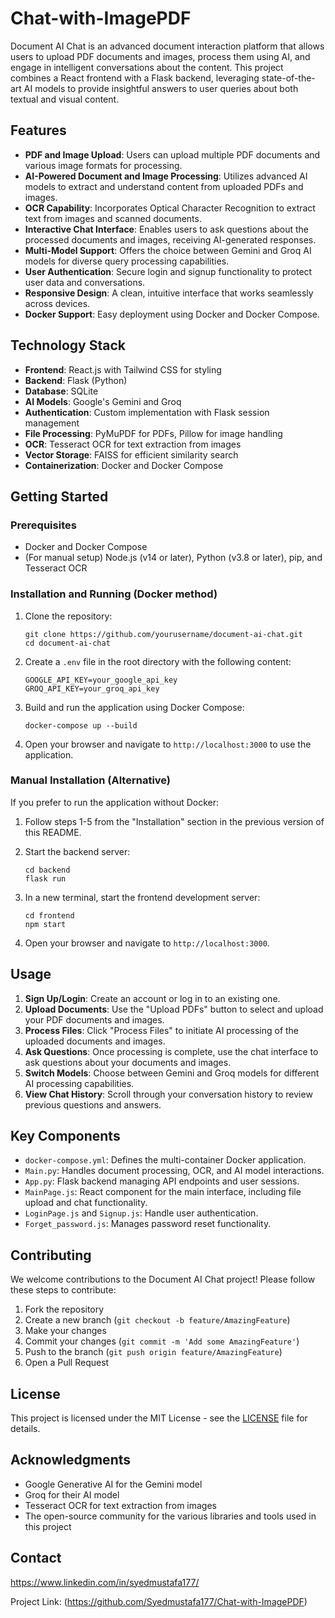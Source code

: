 # Chat-with-ImagePDF

Document AI Chat is an advanced document interaction platform that allows users to upload PDF documents and images, process them using AI, and engage in intelligent conversations about the content. This project combines a React frontend with a Flask backend, leveraging state-of-the-art AI models to provide insightful answers to user queries about both textual and visual content.

## Features

- **PDF and Image Upload**: Users can upload multiple PDF documents and various image formats for processing.
- **AI-Powered Document and Image Processing**: Utilizes advanced AI models to extract and understand content from uploaded PDFs and images.
- **OCR Capability**: Incorporates Optical Character Recognition to extract text from images and scanned documents.
- **Interactive Chat Interface**: Enables users to ask questions about the processed documents and images, receiving AI-generated responses.
- **Multi-Model Support**: Offers the choice between Gemini and Groq AI models for diverse query processing capabilities.
- **User Authentication**: Secure login and signup functionality to protect user data and conversations.
- **Responsive Design**: A clean, intuitive interface that works seamlessly across devices.
- **Docker Support**: Easy deployment using Docker and Docker Compose.

## Technology Stack

- **Frontend**: React.js with Tailwind CSS for styling
- **Backend**: Flask (Python)
- **Database**: SQLite
- **AI Models**: Google's Gemini and Groq
- **Authentication**: Custom implementation with Flask session management
- **File Processing**: PyMuPDF for PDFs, Pillow for image handling
- **OCR**: Tesseract OCR for text extraction from images
- **Vector Storage**: FAISS for efficient similarity search
- **Containerization**: Docker and Docker Compose

## Getting Started

### Prerequisites

- Docker and Docker Compose
- (For manual setup) Node.js (v14 or later), Python (v3.8 or later), pip, and Tesseract OCR

### Installation and Running (Docker method)

1. Clone the repository:
   ```
   git clone https://github.com/yourusername/document-ai-chat.git
   cd document-ai-chat
   ```

2. Create a `.env` file in the root directory with the following content:
   ```
   GOOGLE_API_KEY=your_google_api_key
   GROQ_API_KEY=your_groq_api_key
   ```

3. Build and run the application using Docker Compose:
   ```
   docker-compose up --build
   ```

4. Open your browser and navigate to `http://localhost:3000` to use the application.

### Manual Installation (Alternative)

If you prefer to run the application without Docker:

1. Follow steps 1-5 from the "Installation" section in the previous version of this README.

2. Start the backend server:
   ```
   cd backend
   flask run
   ```

3. In a new terminal, start the frontend development server:
   ```
   cd frontend
   npm start
   ```

4. Open your browser and navigate to `http://localhost:3000`.

## Usage

1. **Sign Up/Login**: Create an account or log in to an existing one.
2. **Upload Documents**: Use the "Upload PDFs" button to select and upload your PDF documents and images.
3. **Process Files**: Click "Process Files" to initiate AI processing of the uploaded documents and images.
4. **Ask Questions**: Once processing is complete, use the chat interface to ask questions about your documents and images.
5. **Switch Models**: Choose between Gemini and Groq models for different AI processing capabilities.
6. **View Chat History**: Scroll through your conversation history to review previous questions and answers.

## Key Components

- `docker-compose.yml`: Defines the multi-container Docker application.
- `Main.py`: Handles document processing, OCR, and AI model interactions.
- `App.py`: Flask backend managing API endpoints and user sessions.
- `MainPage.js`: React component for the main interface, including file upload and chat functionality.
- `LoginPage.js` and `Signup.js`: Handle user authentication.
- `Forget_password.js`: Manages password reset functionality.

## Contributing

We welcome contributions to the Document AI Chat project! Please follow these steps to contribute:

1. Fork the repository
2. Create a new branch (`git checkout -b feature/AmazingFeature`)
3. Make your changes
4. Commit your changes (`git commit -m 'Add some AmazingFeature'`)
5. Push to the branch (`git push origin feature/AmazingFeature`)
6. Open a Pull Request

## License

This project is licensed under the MIT License - see the [LICENSE](LICENSE) file for details.

## Acknowledgments

- Google Generative AI for the Gemini model
- Groq for their AI model
- Tesseract OCR for text extraction from images
- The open-source community for the various libraries and tools used in this project

## Contact

https://www.linkedin.com/in/syedmustafa177/

Project Link: (https://github.com/Syedmustafa177/Chat-with-ImagePDF)
